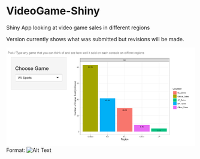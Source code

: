 # VideoGame-Shiny
Shiny App looking at video game sales in different regions

Version currently shows what was submitted but revisions will be made.

![Example image of app](graph_example.png)
Format: ![Alt Text](url)
